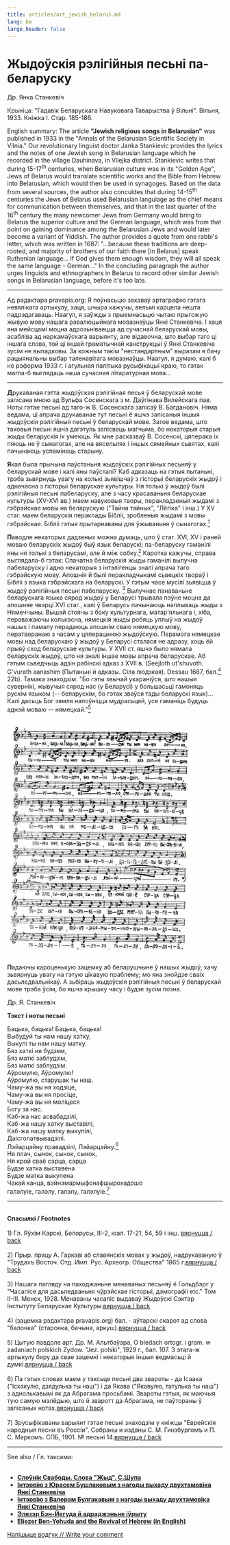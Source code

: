 ```yaml
---
title: articles/art_jewish_belarus.md 
lang: be
large_header: false
---
```



<h1 id="жыдоўскія-рэлігійныя-песьні-па-беларуску">Жыдоўскія рэлігійныя песьні па-беларуску</h1>

Др. Янка Станкевіч


Крыніца: "Гадавік Беларускага Навуковага Таварыства ў Вільні". Вільня, 1933. Кніжка І. Стар. 185-186.


English summary: The article <strong>"Jewish religious songs in Belarusian"</strong> was published in 1933 in the "Annals of the Belarusian Scientific Society in Vilnia." Our revolutionary linguist doctor Janka Stankievic provides the lyrics and the notes of one Jewish song in Belarusian language which he recorded in the village Dauhinava, in Vilejka district. Stankievic writes that during 15-17<sup>th</sup> centuries, when Belarusian culture was in its "Golden Age", Jews of Belarus would translate scientific works and the Bible from Hebrew into Belarusian, which would then be used in synagoges. Based on the data from several sources, the author also conculdes that during 14-15<sup>th</sup> centuries the Jews of Belarus used Belarusian languiage as the chief means for communication between themselves, and that in the last quarter of the 16<sup>th</sup> century the many newcomer Jews from Germany would bring to Belarus the superior culture and the German language, which was from that point on gaining dominance among the Belarusian Jews and would later become a variant of Yiddish. The author provides a quote from one rabbi's letter, which was written in 1687: "...because these traditions are deep-rooted, and majority of brothers of our faith there [in Belarus] speak Ruthenian language... If God gives them enough wisdom, they will all speak the same language - German..." In the concluding paragraph the author urges linguists and ethnographers in Belarus to record other similar Jewish songs in Belarusian language, before it's too late.

<hr />

Ад рэдактара pravapis.org: Я поўнасьцю захаваў артаграфію гэтага невялікага артыкулу, хаця, шчыра кажучы, вельмі карцела нешта падрэдагаваць. Наагул, я заўжды з прыемнасьцю чытаю прыгожую жывую мову нашага рэвалюцыйнага мовазнаўцы Янкі Станкевіча. І хаця яна мейсцамі моцна адрозьніваецца ад сучаснай беларускай мовы, асабліва ад наркамаўскага варыянту, але відавочна, што выбар таго ці іншага слова, той ці іншай граматычнай канструкцыі ў Янкі Станкевіча зусім не выпадковы. За кожным такім "нестандартным" выразам я бачу рацыянальны выбар таленавітага мовазнаўцы. Наагул, я думаю, калі б не рэформа 1933 г. і агульная палітыка русыфікацыі краю, то гэтак магла-б выглядаць наша сучасная літаратурная мова...

<hr />

<strong>Д</strong>рукаваная гэтта жыдоўская рэлігійная песья ў беларускай мове запісана мною ад Вульфа Сосенскага з м. Даўгінава Вялейскага пав. Ноты гэтае песьні ад таго-ж В. Сосенскага запісаў В. Багдановіч. Няма ведама, ці апрача друкаванае тут песьні ё яшчэ запісаныя іншыя жыдоўскія рэлігійныя песьні ў беларускай мове. Затое ведама, што таковыя песьні яшчэ дагэтуль запісваць магчыма, бо некаторыя старыя жыды беларускія іх умеюць. Як мне расказваў В. Сосенскі, цяперака іх пяюць не ў сынагогах, але на вясельлях і іншых сямейных сьвятах, калі пачынаюць успамінаць старыну.


<strong>Я</strong>кая была прычына паўстаньня жыдоўскіх рэлігійных песьняў у беларускай мове і калі яны паўсталі? Каб адказаць на гэтыя пытаньні, трэба зьвярнуць увагу на колькі зьявішчаў з гісторыі беларускіх жыдоў і адначасна з гісторыі беларускае культуры. Ня толькі ў жыдоў былі рэлігійныя песьні пабеларуску, але з часу красаваньня беларускае культуры (XV-XVI вв.) маем навуковыя творы, перакладзеныя жыдамі з гэбрэйскае мовы на беларускую ("Тайна тайных", "Лёгіка" і інш.) У XV стаг. маем беларускія пераклады Бібліі, зробленыя жыдамі з мовы гэбрэйскае. Бібліі гэтыя прытарнаваны для ўжываньня ў сынагогах.<a href="#spasylki"><sup>1</sup></a> <span id="FOOTNOTE1"></span>


<strong>П</strong>аводле некаторых дадзеных можна думаць, што ў стаг. XVI, XV і раней моваю беларускіх жыдоў быў язык беларускі; па-беларуску гаманілі яны ня толькі з беларусамі, але й між собку.<a href="#spasylki"><sup>2</sup></a> <span id="FOOTNOTE2"></span> Каротка кажучы, справа выглядала-б гэтак: Спачатна беларускія жыды гаманілі вылучна пабеларуску і адно некаторыя з інтэлігенцы зналі апрача таго гэбрэйскую мову. Апошнія й былі перакладчыкамі сьвецкіх твораў і Бібліі з языка гэбрэйскага на беларускі. У гэтым часе мусілі зьявіцца ў жыдоў рэлігійныя песьні пабеларуску. <a href="#spasylki"><sup>3</sup></a> <span id="FOOTNOTE3"></span> Вылучнае панаваньне беларускага языка сярод жыдоў у Беларусі трывала пэўне моцна да апошняе чвэрці XVI стаг., калі ў Беларусь пачынаюць наплываць жыды з Нямеччыны. Вышэй стоячы з боку культурнага, матар'яльнага і, хіба, пераважаючы колькасна, нямецкія жыды робяць уплыў на жыдоў нашых і памалу перадаюць апошнім сваю нямецкую мову, ператворанаю з часам у цяперашнюю жыдоўскую. Перамога нямецкае мовы над беларускаю ў жыдоў у Беларусі сталася не адразу, хоць ёй прыяў сход беларускае культуры. У XVII ст. яшчэ было нямала беларускіх жыдоў, што ня зналі іншае мовы апрача беларускае. Аб гэтым сьведчыць адзін рабінскі адказ з XVII в. (Seejloth ut'shuvoth. G'vurath aanashim (Пытаньні й адказы. Сіла людзкая). Dessau 1687, бал.<a href="#spasylki"><sup>4</sup></a> <span id="FOOTNOTE4"></span> 22b). Тамака знаходзім: "Бо гэты звычай укараніўся, што нашыя сувернікі, жывучыя сярод нас (у Беларусі) у большасьці гамоняць рускім языком (-- беларускім, бо гэтак зваўся тады беларускі язык)... Калі дасьць Бог зямля напоўніцца мудрасьцяй, усе гаманіць будуць аднэй моваю -- нямецкай."<a href="#spasylki"><sup>5</sup></a> <span id="FOOTNOTE5"></span>


<img src="jewish_song1.jpg" width="437" height="567" alt="Jewish song in Belarusian" /> <strong>П</strong>адаючы кароценькую зацемку аб беларушчыне ў нашых жыдоў, хачу зьвярнуць увагу на гэтую цікавую праблему; мо яна знойдзе сваіх дасьледвальнікаў. А зьбіраць жыдоўскія рэлігійныя песьні ў беларускай мове трэба ўсім, бо яшчэ крышку часу і будзе зусім позна.


Др. Я. Станкевіч


<strong>Тэкст і ноты песьні</strong>


Бацька, бацька! Бацька, бацька!<br />
Выбудуй ты нам нашу хатку,<br />
Выкупі ты нам нашу матку.<br />
Бяз хаткі ня будзем,<br />
Бяз маткі заблудзім,<br />
Бяз маткі заблудзім.<br />
Аўромулю, Аўромулю!<br />
Аўромулю, старушак ты наш.<br />
Чаму-жа вы ня ходзіце,<br />
Чаму-жа вы ня просіце,<br />
Чаму-жа вы ня моліцеся<br />
Богу за нас.<br />
Каб-жа нас асвабадзілі,<br />
Каб-жа нашу хатку выставілі,<br />
Каб-жа нашу матку выкупілі,<br />
Даісголатвывадзілі.<br />
Лэйарцэйну правадзілі, Лэйарцэйну.<a href="#spasylki"><sup>6</sup></a> <span id="FOOTNOTE6"></span><br />
Ня плач, сынок, сынок, сынок,<br />
Ня крой сваё сэрца, сэрца<br />
Будзе хатка выставена<br />
Будзе матка выкупена<br />
Чакай канца, вэйнэмармыфонафшырохадошо<br />
галэлуіе, галэлу, галэлу, галэлуіе.<a href="#spasylki"><sup>7</sup></a> <span id="FOOTNOTE7"></span><br />


<hr />

<br />
<strong>Спасылкі / Footnotes</strong><span id="spasylki"></span><br />
<br />
1) Гл. Яўхім Карскі, Белорусы, III-2, юал. 17-21, 54, 59 і інш. <span class="small"><a href="#FOOTNOTE1">вярнуцца / back</a></span><br />
<br />
2) Прыр. працу А. Гаркаві аб славянскіх мовах у жыдоў, надрукаваную ў "Трудахъ Восточ. Отд. Имп. Рус. Археогр. Общества" 1865 г.<span class="small"><a href="#FOOTNOTE2">вярнуцца / back</a></span><br />
<br />
3) Нашага пагляду на паходжаньне менаваных песьняў ё Гольдбэрг у "Часапісе для дасьледваньня чўрэйскае гісторыі, дэмографіі etc." Том II-III. Менск, 1928. Менаваны часапіс выдаваў Жыдоўскі Сэктар Інстытуту Беларускае Культуры.<span class="small"><a href="#FOOTNOTE3">вярнуцца / back</a></span><br />
<br />
4) (зацемка рэдактара pravapis.org) бал. - аўтарскі скарот ад слова "балонка" (старонка, бачына, аркуш).<span class="small"><a href="#FOOTNOTE4">вярнуцца / back</a></span><br />
<br />
5) Цытую павдоле арт. Др. М. Альтбаўэра, O bledach ortogr. i gram. w zadaniach polskich Zydow. "Jez. polski", 1929 г., бал. 107. З этага-ж артыкулу бяру да свае зацемкі і некаторыя іншыя ведмасьці й думкі.<span class="small"><a href="#FOOTNOTE5">вярнуцца / back</a></span><br />
<br />
6) Па гэтых словах маем у тэксьце песьні два звароты - да Ісаака ("Ісхакулю, дзядулька ты наш") і да Якава ("Якавулю, татулька ты наш") з аднолькавымі як да Абрагама просьбамі. Звароты гэтыя, як маючыя тую самую мэлёдыю, што й зваротт да Абрагама, не паўтораны ў запісаных нотах.<span class="small"><a href="#FOOTNOTE6">вярнуцца / back</a></span><br />
<br />
7) Зрусыфікаваны варыянт гэтае песьні знаходзім у кніжцы "Еврейскія народныя песни въ Россіи". Собраны и изданы С. М. Гинзбургомъ и П. С. Маркомъ. СПБ, 1901. № песьні 14.<span class="small"><a href="#FOOTNOTE7">вярнуцца / back</a></span>

<hr />

See also / Гл. таксама:<br />
<br />
- <strong><a href="articles/art_jew_belarusian.html">Слоўнік Свабоды. Слова "Жыд". С.Шупа</a></strong><br />
- <strong><a href="articles/art_jan_stankevich1.html">Інтэрвію з Юрасем Бушлаковым з нагоды выхаду двухтамовіка Янкі Станкевіча</a></strong><br />
- <strong><a href="articles/art_jan_stankevich2.html">Інтэрвію з Валерам Булгакавым з нагоды выхаду двухтамовіка Янкі Станкевіча</a></strong><br />
- <strong><a href="articles/art_hebrew1.html">Элязэр Бэн-Йегуда й адраджэньне іўрыту</a></strong><br />
- <strong><a href="articles/art_benyehuda2.html">Eliezer Ben-Yehuda and the Revival of Hebrew (in English)</a></strong><br />



<span class="small"><a href="gb_add.html?ref=http%3A%2F%2Fwww%2Epravapis%2Eorg%2Fart%5Fjewish%5Fbelarus%2Easp">Напішыце водгук // Write your comment</a></span>

